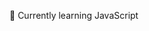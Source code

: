 🌱 Currently learning JavaScript


<!---
Abdl-kerim/Abdl-kerim is a ✨ special ✨ repository because its `README.md` (this file) appears on your GitHub profile.
You can click the Preview link to take a look at your changes.
--->
